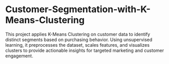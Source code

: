 # Customer-Segmentation-with-K-Means-Clustering
This project applies K-Means Clustering on customer data to identify distinct segments based on purchasing behavior. Using unsupervised learning, it preprocesses the dataset, scales features, and visualizes clusters to provide actionable insights for targeted marketing and customer engagement.
